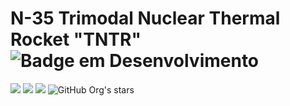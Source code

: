 # N-35 Trimodal Nuclear Thermal Rocket "TNTR" ![Badge em Desenvolvimento](http://img.shields.io/static/v1?label=Develop%20stage&message=%2035pvd&color=GREEN&style=for-the-badge)
 <img src="https://img.shields.io/badge/License-GPL_3.0-blue"> <img src="https://img.shields.io/badge/List_of_projects-here-red"> <img src="https://img.shields.io/badge/PDFs-here-8A2BE2"> ![GitHub Org's stars](https://img.shields.io/github/stars/MaybeATerraformer?style=social)
